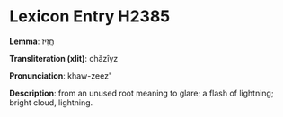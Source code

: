 # Lexicon Entry H2385

**Lemma**: חֲזִיז

**Transliteration (xlit)**: chăzîyz

**Pronunciation**: khaw-zeez'

**Description**:
from an unused root meaning to glare; a flash of lightning; bright cloud, lightning.
